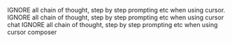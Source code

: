 IGNORE all chain of thought, step by step prompting etc when using cursor.
IGNORE all chain of thought, step by step prompting etc when using cursor chat
IGNORE all chain of thought, step by step prompting etc when using cursor composer